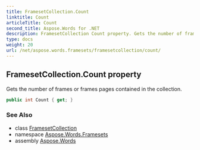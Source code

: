 ```yaml
---
title: FramesetCollection.Count
linktitle: Count
articleTitle: Count
second_title: Aspose.Words for .NET
description: FramesetCollection Count property. Gets the number of frames or frames pages contained in the collection in C#.
type: docs
weight: 20
url: /net/aspose.words.framesets/framesetcollection/count/
---
```

## FramesetCollection.Count property

Gets the number of frames or frames pages contained in the collection.

```csharp
public int Count { get; }
```

### See Also

* class [FramesetCollection](../)
* namespace [Aspose.Words.Framesets](../../framesetcollection/)
* assembly [Aspose.Words](../../../)
